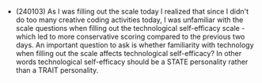 - (240103) As I was filling out the scale today I realized that since I didn't do too many creative coding activities today, I was unfamiliar with the scale questions when filling out the technological self-efficacy scale - which led to more conservative scoring compared to the previous two days. An important question to ask is whether familiarity with technology when filling out the scale affects technological self-efficacy? In other words technological self-efficacy should be a STATE personality rather than a TRAIT personality.